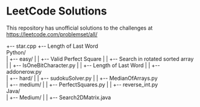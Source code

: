 # LeetCode Solutions  
This repository has unofficial solutions to the challenges at https://leetcode.com/problemset/all/  
  

+-- star.cpp
+-- Length of Last Word  
Python/  
|  +-- easy/
|  |  +-- Valid Perfect Square
|  |  +-- Search in rotated sorted array
|  |  +-- IsOneBitCharacter.py
|  |  +-- Length of Last Word
|  |  +-- addonerow.py  
|  +-- hard/
|  |  +-- sudokuSolver.py
|  |  +-- MedianOfArrays.py  
|  +-- medium/
|  |  +-- PerfectSquares.py
|  |  +-- reverse_int.py  
Java/  
|  +-- Medium/
|  |  +-- Search2DMatrix.java